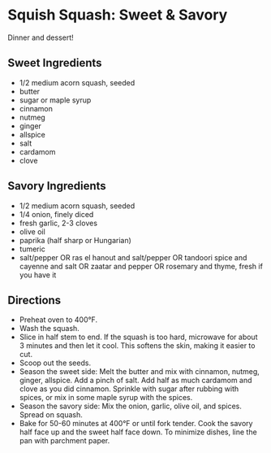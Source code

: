 # Squish Squash: Sweet & Savory
Dinner and dessert!

## Sweet Ingredients
- 1/2 medium acorn squash, seeded
- butter
- sugar or maple syrup
- cinnamon
- nutmeg
- ginger
- allspice
- salt
- cardamom
- clove

## Savory Ingredients
- 1/2 medium acorn squash, seeded
- 1/4 onion, finely diced
- fresh garlic, 2-3 cloves
- olive oil
- paprika (half sharp or Hungarian)
- tumeric
- salt/pepper OR ras el hanout and salt/pepper OR tandoori spice and cayenne and salt OR zaatar and pepper OR rosemary and thyme, fresh if you have it

## Directions
- Preheat oven to 400°F.
- Wash the squash.
- Slice in half stem to end.  If the squash is too hard, microwave for about 3 minutes and then let it cool. This softens the skin, making it easier to cut.
- Scoop out the seeds.
- Season the sweet side: Melt the butter and mix with cinnamon, nutmeg, ginger, allspice.  Add a pinch of salt.  Add half as much cardamom and clove as you did cinnamon. Sprinkle with sugar after rubbing with spices, or mix in some maple syrup with the spices.
- Season the savory side: Mix the onion, garlic, olive oil, and spices.  Spread on squash.
- Bake for 50-60 minutes at 400°F or until fork tender.  Cook the savory half face up and the sweet half face down. To minimize dishes, line the pan with parchment paper.

